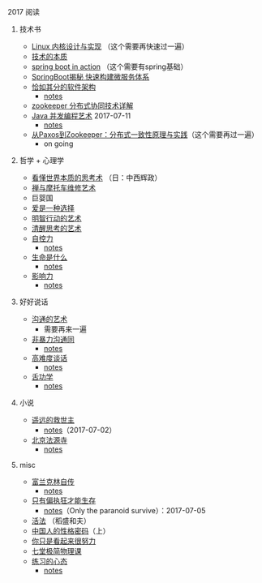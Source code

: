 2017 阅读

1. 技术书
   * [Linux 内核设计与实现](https://book.douban.com/subject/6097773/) （这个需要再快速过一遍）
   * [技术的本质](https://book.douban.com/subject/25846075/)
   * [spring boot in action](https://book.douban.com/subject/26435858/) （这个需要有spring基础）
   * [SpringBoot揭秘 快速构建微服务体系](https://book.douban.com/subject/26808298/)
   * [恰如其分的软件架构](https://book.douban.com/subject/24872314/) 
      * [notes](../date/2017-08-27_恰如其分的软件架构.md)
   * [zookeeper 分布式协同技术详解](https://book.douban.com/subject/26766807/)
   * [Java 并发编程艺术](https://book.douban.com/subject/26591326/) 2017-07-11
      * [notes](../date/2017-07-11_TheArtOfJavaConcurrencyProgramming.md)
   * [从Paxos到Zookeeper：分布式一致性原理与实践](https://book.douban.com/subject/26292004/)（这个需要再过一遍）
      * on going
   

2. 哲学 + 心理学  
   * [看懂世界本质的思考术](https://book.douban.com/subject/11608710/) （日：中西辉政）
   * [禅与摩托车维修艺术](https://book.douban.com/subject/6811366/)
   * 巨婴国
   * [爱是一种选择](https://book.douban.com/subject/1764940/)
   * [明智行动的艺术](https://book.douban.com/subject/26871361/)
   * [清醒思考的艺术](https://book.douban.com/subject/26871359/)
   * [自控力](https://book.douban.com/subject/10786473/)
      * [notes](../date/2017-08-14_自控力.md)
   * [生命是什么](https://book.douban.com/subject/26775711/)
      * [notes](../date/2017-08-27_生命是什么.md)
   * [影响力](https://book.douban.com/subject/1786387/)
      * [notes](../date/2017-09-13_影响力.md)

3. 好好说话
   * [沟通的艺术](https://book.douban.com/subject/26275861/)
      * 需要再来一遍
   * [非暴力沟通同](https://book.douban.com/subject/3533221/)
      * [notes](../date/2017-07-13_非暴力沟通.md)
   * [高难度谈话](https://book.douban.com/subject/5913475/)
      * [notes](../date/2017-07-30_高难度谈话.md)
   * [舌功学](https://book.douban.com/subject/26913983/)
      * [notes](../date/2017-08-08_舌功学.md)
   
4. 小说
   * [遥远的救世主](https://book.douban.com/subject/1322455/)
      * [notes](../date/2017-07-02_遥远的救世主.md)（2017-07-02）
   * [北京法源寺](https://book.douban.com/subject/6038501/)
      * [notes](../date/2017-09-02_北京法源寺.md)

5. misc
   * [富兰克林自传](https://book.douban.com/subject/26899480/)
      * [notes](../date/2017-10-29_富兰克林自传.md)
   * [只有偏执狂才能生存](https://book.douban.com/subject/25902032/)
      * [notes](../date/2017-07-06_OnlyTheParanoidSurvive.md)（Only the paranoid survive）：2017-07-05
   * [活法](https://book.douban.com/subject/10565381/) （稻盛和夫）
   * [中国人的性格密码](https://book.douban.com/subject/20374836/)（上）
   * [你只是看起来很努力](https://book.douban.com/subject/26425651/)
   * [七堂极简物理课](https://book.douban.com/subject/26772731/)
   * [练习的心态](https://book.douban.com/subject/26911425/)
      * [notes](../date/2017-07-09_练习的心态.md)
   
